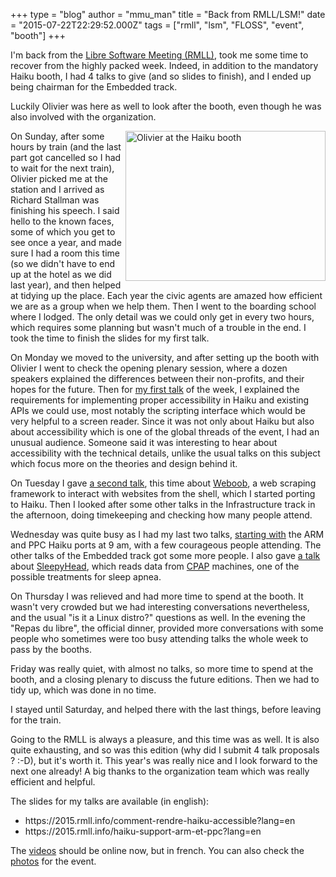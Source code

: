 +++
type = "blog"
author = "mmu_man"
title = "Back from RMLL/LSM!"
date = "2015-07-22T22:29:52.000Z"
tags = ["rmll", "lsm", "FLOSS", "event", "booth"]
+++

I'm back from the <a href="https://2015.rmll.info/">Libre Software Meeting (RMLL)</a>, took me some time to recover from the highly packed week. Indeed, in addition to the mandatory Haiku booth, I had 4 talks to give (and so slides to finish), and I ended up being chairman for the Embedded track.

Luckily Olivier was here as well to look after the booth, even though he was also involved with the organization.
<!--more-->
<img src="/files/RMLL2015_DSCN2464.jpg" width="320" height="240" align="right" alt="Olivier at the Haiku booth" title="Olivier at the Haiku booth">
On Sunday, after some hours by train (and the last part got cancelled so I had to wait for the next train), Olivier picked me at the station and I arrived as Richard Stallman was finishing his speech. I said hello to the known faces, some of which you get to see once a year, and made sure I had a room this time (so we didn't have to end up at the hotel as we did last year), and then helped at tidying up the place. Each year the civic agents are amazed how efficient we are as a group when we help them. Then I went to the boarding school where I lodged. The only detail was we could only get in every two hours, which requires some planning but wasn't much of a trouble in the end. I took the time to finish the slides for my first talk.

On Monday we moved to the university, and after setting up the booth with Olivier I went to check the opening plenary session, where a dozen speakers explained the differences between their non-profits, and their hopes for the future. Then for <a href="https://2015.rmll.info/comment-rendre-haiku-accessible?lang=en">my first talk</a> of the week, I explained the requirements for implementing proper accessibility in Haiku and existing APIs we could use, most notably the scripting interface which would be very helpful to a screen reader. Since it was not only about Haiku but also about accessibility which is one of the global threads of the event, I had an unusual audience. Someone said it was interesting to hear about accessibility with the technical details, unlike the usual talks on this subject which focus more on the theories and design behind it.

On Tuesday I gave <a href="https://2015.rmll.info/weboob-prenons-les-shells-vers-le-web?lang=en">a second talk</a>, this time about <a href="http://weboob.org/">Weboob</a>, a web scraping framework to interact with websites from the shell, which I started porting to Haiku. Then I looked after some other talks in the Infrastructure track in the afternoon, doing timekeeping and checking how many people attend.

Wednesday was quite busy as I had my last two talks, <a href="https://2015.rmll.info/haiku-support-arm-et-ppc?lang=en">starting with</a> the ARM and PPC Haiku ports at 9 am, with a few courageous people attending. The other talks of the Embedded track got some more people. I also gave <a href="https://2015.rmll.info/sleepyhead-suivi-de-traitement-des-apnees-du-sommeil?lang=en">a talk</a> about <a href="http://sourceforge.net/p/sleepyhead">SleepyHead</a>, which reads data from <a href="https://en.wikipedia.org/wiki/Continuous_positive_airway_pressure">CPAP</a> machines, one of the possible treatments for sleep apnea.

On Thursday I was relieved and had more time to spend at the booth. It wasn't very crowded but we had interesting conversations nevertheless, and the usual "is it a Linux distro?" questions as well. In the evening the "Repas du libre", the official dinner, provided more conversations with some people who sometimes were too busy attending talks the whole week to pass by the booths.

Friday was really quiet, with almost no talks, so more time to spend at the booth, and a closing plenary to discuss the future editions. Then we had to tidy up, which was done in no time.

I stayed until Saturday, and helped there with the last things, before leaving for the train.

Going to the RMLL is always a pleasure, and this time was as well. It is also quite exhausting, and so was this edition (why did I submit 4 talk proposals ? :-D), but it's worth it. This year's was really nice and I look forward to the next one already! A big thanks to the organization team which was really efficient and helpful.


The slides for my talks are available (in english):
<ul>
<li>https://2015.rmll.info/comment-rendre-haiku-accessible?lang=en</li>
<li>https://2015.rmll.info/haiku-support-arm-et-ppc?lang=en</li>
</ul>
The <a href="http://video.rmll.info/channels/#2015-beauvais">videos</a> should be online now, but in french. You can also check the <a href="http://photo.rmll.info/">photos</a> for the event.